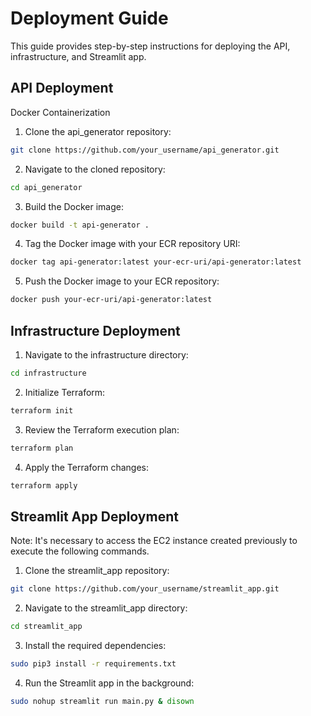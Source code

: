 # Deployment Guide
This guide provides step-by-step instructions for deploying the API, infrastructure, and Streamlit app.

## API Deployment
Docker Containerization
1. Clone the api_generator repository:
```bash
git clone https://github.com/your_username/api_generator.git
```

2. Navigate to the cloned repository:

```bash
cd api_generator
```
3. Build the Docker image:

```bash
docker build -t api-generator .
```
4. Tag the Docker image with your ECR repository URI:

```bash
docker tag api-generator:latest your-ecr-uri/api-generator:latest
```
5. Push the Docker image to your ECR repository:

```bash
docker push your-ecr-uri/api-generator:latest
```
## Infrastructure Deployment

1. Navigate to the infrastructure directory:

```bash
cd infrastructure
```

2. Initialize Terraform:

```bash
terraform init
```

3. Review the Terraform execution plan:

```bash
terraform plan
```

4. Apply the Terraform changes:

```bash
terraform apply
```

## Streamlit App Deployment

Note: It's necessary to access the EC2 instance created previously to execute the following commands.

1. Clone the streamlit_app repository:

```bash
git clone https://github.com/your_username/streamlit_app.git
```

2. Navigate to the streamlit_app directory:

```bash
cd streamlit_app
```
3. Install the required dependencies:

```bash
sudo pip3 install -r requirements.txt
```

4. Run the Streamlit app in the background:

```bash
sudo nohup streamlit run main.py & disown
```